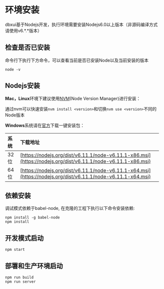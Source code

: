 # 环境安装

dbxui基于Nodejs开发，执行环境需要安装Nodejs6.0以上版本（非源码编译方式请使用v6.\*.\*版本）

## 检查是否已安装

命令行下执行下方命令，可以查看当前是否已安装Node以及当前安装的版本

```
node -v
```

## Nodejs安装

**Mac，Linux**环境下建议使用[NVM](https://github.com/creationix/nvm)\(Node Version Manager\)进行安装：

通过nvm可以快速安装`nvm install <version>`和切换`nvm use <version>`不同的Node版本

**Windows**系统请在[官方](https://nodejs.org/)下载一键安装包：

| 系统 | 下载地址 |
| :--- | :--- |
| 32位 | [https://nodejs.org/dist/v6.11.1/node-v6.11.1-x86.msi](https://nodejs.org/dist/v6.11.1/node-v6.11.1-x86.msi) |
| 64位 | [https://nodejs.org/dist/v6.11.1/node-v6.11.1-x64.msi](https://nodejs.org/dist/v6.11.1/node-v6.11.1-x64.msi) |

## 依赖安装

调试模式依赖于babel-node, 在克隆的工程下执行以下命令安装依赖:

```
npm install -g babel-node
npm install
```

## 开发模式启动

```
npm start
```

## 部署和生产环境启动

```
npm run build
npm run server
```

## 



